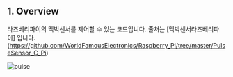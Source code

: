 ## 1. Overview

라즈베리파이의 맥박센서를 제어할 수 있는 코드입니다. 출처는 [맥박센서라즈베리파이] 입니다.(https://github.com/WorldFamousElectronics/Raspberry_Pi/tree/master/PulseSensor_C_Pi)

![pulse](/home/tw/Dropbox/purlse.png)
